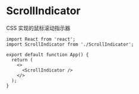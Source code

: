 # ScrollIndicator

CSS 实现的鼠标滚动指示器

```tsx
import React from 'react';
import ScrollIndicator from './ScrollIndicator';

export default function App() {
  return (
    <>
      <ScrollIndicator />
    </>
  );
}
```
